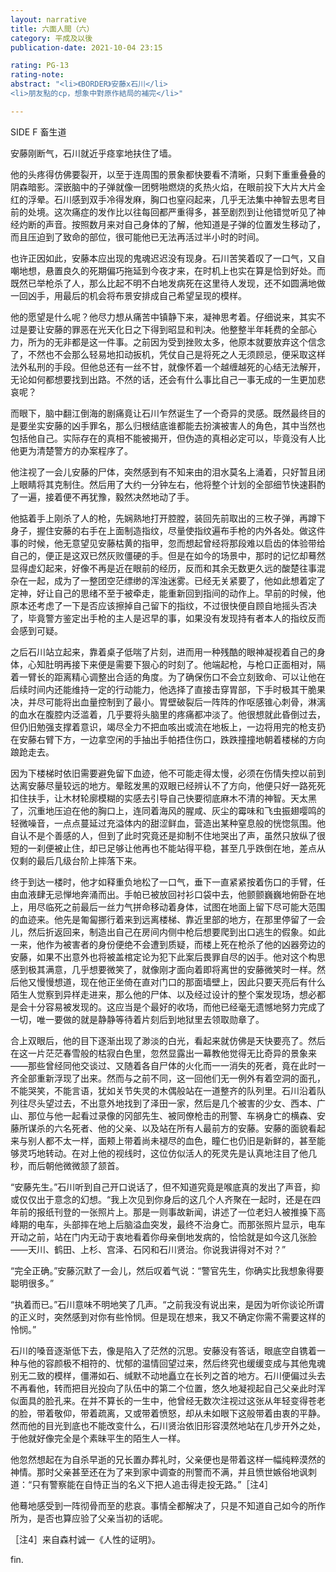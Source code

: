 ```yaml
---
layout: narrative
title: 六面人間（六）
category: 平成及以後
publication-date: 2021-10-04 23:15

rating: PG-13
rating-note:
abstract: "<li>《BORDER》安藤x石川</li>
<li>朋友點的cp，想象中對原作結局的補完</li>"

---
```


SIDE F 畜生道
 
 
 
安藤刚断气，石川就近乎痉挛地扶住了墙。
 
他的头疼得仿佛要裂开，以至于连周围的景象都快要看不清晰，只剩下重重叠叠的阴森暗影。深嵌脑中的子弹就像一团劈啪燃烧的炙热火焰，在眼前投下大片大片金红的浮晕。石川感到双手冷得发麻，胸口也窒闷起来，几乎无法集中神智去思考目前的处境。这次痛症的发作比以往每回都严重得多，甚至剧烈到让他错觉听见了神经灼断的声音。按照数月来对自己身体的了解，他知道是子弹的位置发生移动了，而且压迫到了致命的部位，很可能他已无法再活过半小时的时间。
 
也许正因如此，安藤本应出现的鬼魂迟迟没有现身。石川苦笑着叹了一口气，又自嘲地想，悬置良久的死期偏巧拖延到今夜才来，在时机上也实在算是恰到好处。而既然已举枪杀了人，那么比起不明不白地发病死在这里待人发现，还不如圆满地做一回凶手，用最后的机会将布景安排成自己希望呈现的模样。
 
他的愿望是什么呢？他尽力想从痛苦中镇静下来，凝神思考着。仔细说来，其实不过是要让安藤的罪恶在光天化日之下得到昭显和判决。他整整半年耗费的全部心力，所为的无非都是这一件事。之前因为受到挫败太多，他原本就要放弃这个信念了，不然也不会那么轻易地扣动扳机，凭仗自己是将死之人无须顾忌，便采取这样法外私刑的手段。但他总还有一丝不甘，就像怀着一个越缠越死的心结无法解开，无论如何都想要找到出路。不然的话，还会有什么事比自己一事无成的一生更加悲哀呢？
 
而眼下，脑中翻江倒海的剧痛竟让石川乍然诞生了一个奇异的灵感。既然最终目的是要坐实安藤的凶手罪名，那么归根结底谁都能去扮演被害人的角色，其中当然也包括他自己。实际存在的真相不能被揭开，但伪造的真相必定可以，毕竟没有人比他更为清楚警方的办案程序了。
 
他注视了一会儿安藤的尸体，突然感到有不知来由的泪水莫名上涌着，只好暂且闭上眼睛将其克制住。然后用了大约一分钟左右，他将整个计划的全部细节快速斟酌了一遍，接着便不再犹豫，毅然决然地动了手。
 
他掂着手上刚杀了人的枪，先娴熟地打开腔膛，装回先前取出的三枚子弹，再蹲下身子，握住安藤的右手在上面制造指纹，尽量使指纹遍布手枪的内外各处。做这件事的时候，他无意望见安藤枯黄的指甲，忽而想起曾经将那段难以启齿的体验带给自己的，便正是这双已然灰败僵硬的手。但是在如今的场景中，那时的记忆却蓦然显得虚幻起来，好像不再是近在眼前的经历，反而和其余无数更久远的酸楚往事混杂在一起，成为了一整团空茫缥缈的浑浊迷雾。已经无关紧要了，他如此想着定了定神，好让自己的思绪不至于被牵走，能重新回到指间的动作上。早前的时候，他原本还考虑了一下是否应该擦掉自己留下的指纹，不过很快便自顾自地摇头否决了，毕竟警方鉴定出手枪的主人是迟早的事，如果没有发现持有者本人的指纹反而会感到可疑。
 
之后石川站立起来，靠着桌子低喘了片刻，进而用一种残酷的眼神凝视着自己的身体，心知肚明再接下来便是需要下狠心的时刻了。他端起枪，与枪口正面相对，隔着一臂长的距离精心调整出合适的角度。为了确保伤口不会立刻致命、可以让他在后续时间内还能维持一定的行动能力，他选择了直接击穿胃部，下手时极其干脆果决，并尽可能将出血量控制到了最小。胃壁破裂后一阵阵的作呕感锥心刺骨，淋漓的血水在腹腔内泛滥着，几乎要将头脑里的疼痛都冲淡了。他很想就此昏倒过去，但仍旧勉强支撑着意识，竭尽全力不把血咳出或流在地板上，一边将用完的枪支扔在安藤右臂下方，一边拿空闲的手抽出手帕捂住伤口，跌跌撞撞地朝着楼梯的方向踉跄走去。
 
因为下楼梯时依旧需要避免留下血迹，他不可能走得太慢，必须在伤情失控以前到达离安藤尽量较远的地方。晕眩发黑的双眼已经辨认不了方向，他便只好一路死死扣住扶手，让木材轮廓模糊的实感去引导自己快要彻底麻木不清的神智。天太黑了，沉重地压迫在他的胸口上，连同着海风的腥咸、灰尘的霉味和飞虫振翅嘤鸣的轻微噪音，一点点蔓延过充溢体内的甜涩鲜血，营造出某种窒息般的恍惚氛围。他自认不是个善感的人，但到了此时究竟还是抑制不住地哭出了声，虽然只放纵了很短的一刹便被止住，却已足够让他再也不能站得平稳，甚至几乎跌倒在地，差点从仅剩的最后几级台阶上摔落下来。
 
终于到达一楼时，他才如释重负地松了一口气，垂下一直紧紧按着伤口的手臂，任由血液肆无忌惮地奔涌而出。手帕已被放回衬衫口袋中去，他颤颤巍巍地俯卧在地上，用尽临死之前最后一丝力气拼命移动着身体，试图在地面上留下尽可能大范围的血迹来。他先是匍匐挪行着来到远离楼梯、靠近里部的地方，在那里停留了一会儿，然后折返回来，制造出自己在房间内侧中枪后想要爬到出口逃生的假象。如此一来，他作为被害者的身份便绝不会遭到质疑，而楼上死在枪杀了他的凶器旁边的安藤，如果不出意外也将被盖棺定论为犯下此案后畏罪自尽的凶手。他对这个构思感到极其满意，几乎想要微笑了，就像刚才面向着即将离世的安藤微笑时一样。然后他又慢慢想道，现在他正坐倚在直对门口的那面墙壁上，因此只要天亮后有什么陌生人觉察到异样走进来，那么他的尸体、以及经过设计的整个案发现场，想必都是会十分容易被发现的。这应当是个最好的收场，而他已经毫无遗憾地努力完成了一切，唯一要做的就是静静等待着片刻后到地狱里去领取勋章了。
 
合上双眼后，他的目下逐渐出现了渺淡的白光，看起来就仿佛是天快要亮了。然后在这一片茫茫春雪般的枯寂白色里，忽然显露出一幕教他觉得无比奇异的景象来——那些曾经同他交谈过、又随着各自尸体的火化而一一消失的死者，竟在此时一齐全部重新浮现了出来。然而与之前不同，这一回他们无一例外有着空洞的面孔，不能哭笑，不能言语，犹如关节失灵的木偶般站在一道整齐的队列里。石川沿着队列往尽头望过去，不出意外地找到了泽田一家，然后是几个被害的少女、西本、广山、那位与他一起看过录像的冈部先生、被同僚枪击的刑警、车祸身亡的横森、安藤所谋杀的六名死者、他的父亲、以及站在所有人最前方的安藤。安藤的面貌看起来与别人都不太一样，面颊上带着尚未褪尽的血色，瞳仁也仍旧是新鲜的，甚至能够灵巧地转动。在对上他的视线时，这位仿似活人的死灵先是认真地注目了他几秒，而后朝他微微颔了颔首。
 
“安藤先生。”石川听到自己开口说话了，但不知道究竟是喉底真的发出了声音，抑或仅仅出于意念的幻想。“我上次见到你身后的这几个人齐聚在一起时，还是在四年前的报纸刊登的一张照片上。那是一则事故新闻，讲述了一位老妇人被推搡下高峰期的电车，头部摔在地上后脑溢血突发，最终不治身亡。而那张照片显示，电车开动之前，站在门内无动于衷地看着你母亲倒地发病的，恰恰就是如今这几张脸——天川、鹤田、上杉、宫泽、石冈和石川贤治。你说我讲得对不对？”
 
“完全正确。”安藤沉默了一会儿，然后叹着气说：“警官先生，你确实比我想象得要聪明很多。”
 
“执着而已。”石川意味不明地笑了几声。“之前我没有说出来，是因为听你谈论所谓的正义时，突然感到对你有些怜悯。但是现在想来，我又不确定你需不需要这样的怜悯。”
 
石川的嗓音逐渐低下去，像是陷入了茫然的沉思。安藤没有答话，眼底空自镌着一种与他的容颜极不相符的、忧郁的温情回望过来，然后终究也缓缓变成与其他鬼魂别无二致的模样，僵滞如石、缄默不动地矗立在长列之首的地方。石川便偏过头去不再看他，转而把目光投向了队伍中的第二个位置，悠久地凝视起自己父亲此时浑似面具的脸孔来。在并不算长的一生中，他曾经无数次注视过这张从年轻变得苍老的脸，带着敬仰，带着疏离，又或带着愤怒，却从未如眼下这般带着由衷的平静。然而他的目光到底也不能改变什么，石川贤治依旧形容漠然地站在几步开外之处，于他就好像完全是个素昧平生的陌生人一样。
 
他忽然想起在为自杀早逝的兄长置办葬礼时，父亲便也是带着这样一幅纯粹漠然的神情。那时父亲甚至还在为了来到家中调查的刑警而不满，并且愤世嫉俗地讽刺道：“只有警察能在自恃正当的名义下把人追击得走投无路。”［注4］
 
他蓦地感受到一阵彻骨而至的悲哀。事情全都解决了，只是不知道自己如今的所作所为，是否也算应验了父亲当初的话呢。
 
 
 
［注4］来自森村诚一《人性的证明》。

fin.
